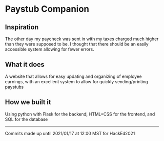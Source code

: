 # Paystub Companion
## Inspiration
The other day my paycheck was sent in with my taxes charged much higher than they were supposed to be. I thought that there should be an easily accessible system allowing for fewer errors.
## What it does
A website that allows for easy updating and organizing of employee earnings, with an excellent system to allow for quickly sending/printing paystubs
## How we built it
Using python with Flask for the backend, HTML+CSS for the frontend, and SQL for the database

---
Commits made up until 2021/01/17 at 12:00 MST for HackEd2021
